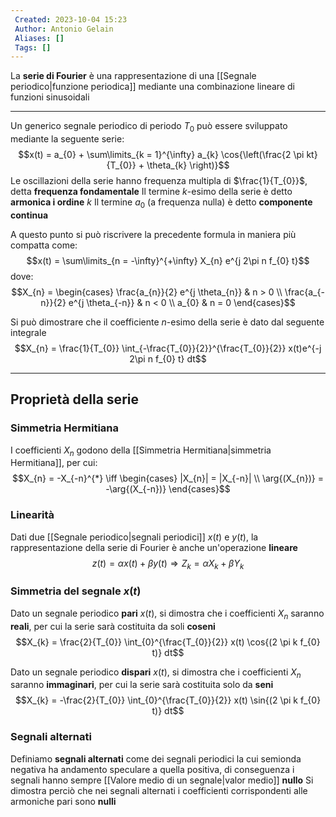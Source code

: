 ```yaml
---
 Created: 2023-10-04 15:23
 Author: Antonio Gelain
 Aliases: []
 Tags: []
---
```


La **serie di Fourier** è una rappresentazione di una [[Segnale periodico|funzione periodica]] mediante una combinazione lineare di funzioni sinusoidali

---

Un generico segnale periodico di periodo $T_{0}$ può essere sviluppato mediante la seguente serie:
$$x(t) = a_{0} + \sum\limits_{k = 1}^{\infty} a_{k} \cos{\left(\frac{2 \pi kt}{T_{0}} + \theta_{k} \right)}$$
Le oscillazioni della serie hanno frequenza multipla di $\frac{1}{T_{0}}$, detta **frequenza fondamentale**
Il termine $k$-esimo della serie è detto **armonica i ordine** $k$
Il termine $a_{0}$ (a frequenza nulla) è detto **componente continua**

A questo punto si può riscrivere la precedente formula in maniera più compatta come:
$$x(t) = \sum\limits_{n = -\infty}^{+\infty} X_{n} e^{j 2\pi n f_{0} t}$$
dove:
$$X_{n} = \begin{cases}
\frac{a_{n}}{2} e^{j \theta_{n}} & n > 0 \\
\frac{a_{-n}}{2} e^{j \theta_{-n}} & n < 0 \\
a_{0} & n = 0
\end{cases}$$

Si può dimostrare che il coefficiente $n$-esimo della serie è dato dal seguente integrale
$$X_{n} = \frac{1}{T_{0}} \int_{-\frac{T_{0}}{2}}^{\frac{T_{0}}{2}} x(t)e^{-j 2\pi n f_{0} t} dt$$

---

## Proprietà della serie

### Simmetria Hermitiana

I coefficienti $X_{n}$ godono della [[Simmetria Hermitiana|simmetria Hermitiana]], per cui:
$$X_{n} = -X_{-n}^{*} \iff \begin{cases}
|X_{n}| = |X_{-n}| \\
\arg{(X_{n})} = -\arg{(X_{-n})}
\end{cases}$$
### Linearità

Dati due [[Segnale periodico|segnali periodici]] $x(t)$ e $y(t)$, la rappresentazione della serie di Fourier è anche un'operazione **lineare**
$$z(t) = \alpha x(t) + \beta y(t) \Rightarrow Z_{k} = \alpha X_{k} + \beta Y_{k}$$

### Simmetria del segnale $x(t)$

Dato un segnale periodico **pari** $x(t)$, si dimostra che i coefficienti $X_{n}$ saranno **reali**, per cui la serie sarà costituita da soli **coseni**
$$X_{k} = \frac{2}{T_{0}} \int_{0}^{\frac{T_{0}}{2}} x(t) \cos{(2 \pi k f_{0} t)} dt$$

Dato un segnale periodico **dispari** $x(t)$, si dimostra che i coefficienti $X_{n}$ saranno **immaginari**, per cui la serie sarà costituita solo da **seni**
$$X_{k} = -\frac{2}{T_{0}} \int_{0}^{\frac{T_{0}}{2}} x(t) \sin{(2 \pi k f_{0} t)} dt$$

### Segnali alternati

Definiamo **segnali alternati** come dei segnali periodici la cui semionda negativa ha andamento speculare a quella positiva, di conseguenza i segnali hanno sempre [[Valore medio di un segnale|valor medio]] **nullo**
Si dimostra perciò che nei segnali alternati i coefficienti corrispondenti alle armoniche pari sono **nulli**